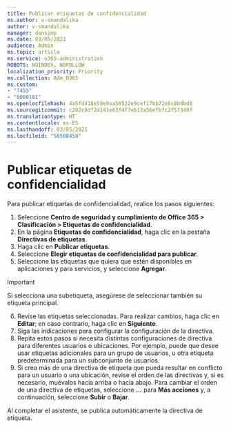 ```yaml
---
title: Publicar etiquetas de confidencialidad
ms.author: v-smandalika
author: v-smandalika
manager: dansimp
ms.date: 03/05/2021
audience: Admin
ms.topic: article
ms.service: o365-administration
ROBOTS: NOINDEX, NOFOLLOW
localization_priority: Priority
ms.collection: Adm_O365
ms.custom:
- "7455"
- "9000181"
ms.openlocfilehash: 4a5fd418e59e9aa56522e9cef17bb72e6c8b8bd8
ms.sourcegitcommit: c202c0df2d141e63f4f7eb13a56efbfc2f57348f
ms.translationtype: HT
ms.contentlocale: es-ES
ms.lasthandoff: 03/05/2021
ms.locfileid: "50508458"
---
```

# <a name="publish-sensitivity-labels"></a>Publicar etiquetas de confidencialidad

Para publicar etiquetas de confidencialidad, realice los pasos siguientes:

1. Seleccione **Centro de seguridad y cumplimiento de Office 365 > Clasificación > Etiquetas de confidencialidad**.
2. En la página **Etiquetas de confidencialidad**, haga clic en la pestaña **Directivas de etiquetas**.
3. Haga clic en **Publicar etiquetas**.
4. Seleccione **Elegir etiquetas de confidencialidad para publicar**. 
5. Seleccione las etiquetas que quiera que estén disponibles en aplicaciones y para servicios, y seleccione **Agregar**.
> [!IMPORTANT]
> Si selecciona una subetiqueta, asegúrese de seleccionar también su etiqueta principal.
6. Revise las etiquetas seleccionadas. Para realizar cambios, haga clic en **Editar**; en caso contrario, haga clic en **Siguiente**.
7. Siga las indicaciones para configurar la configuración de la directiva.
8. Repita estos pasos si necesita distintas configuraciones de directiva para diferentes usuarios o ubicaciones. Por ejemplo, puede que desee usar etiquetas adicionales para un grupo de usuarios, u otra etiqueta predeterminada para un subconjunto de usuarios.
9. Si crea más de una directiva de etiqueta que pueda resultar en conflicto para un usuario o una ubicación, revise el orden de las directivas y, si es necesario, muévalos hacia arriba o hacia abajo. Para cambiar el orden de una directiva de etiquetas, seleccione **...** para **Más acciones** y, a continuación, seleccione **Subir** o **Bajar**.

Al completar el asistente, se publica automáticamente la directiva de etiqueta.

